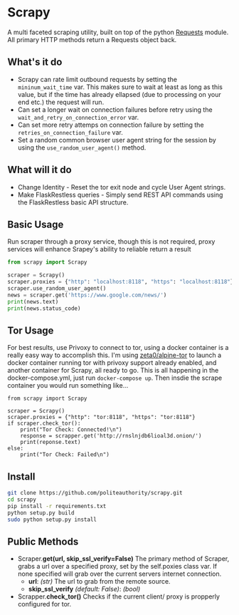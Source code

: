 # Scrapy
A multi faceted scraping utility, built on top of the python [Requests](http://docs.python-requests.org/en/master/) module. All primary HTTP methods return a Requests object back.

## What's it do
- Scrapy can rate limit outbound requests by setting the ```mininum_wait_time``` var. This makes sure to wait at least as long as this value, but if the time has already ellapsed (due to processing on your end etc.) the request will run.
- Can set a longer wait on connection failures before retry using the ```wait_and_retry_on_connection_error``` var.
- Can set more retry attemps on connection failure by setting the ```retries_on_connection_failure``` var.
- Set a random common browser user agent string for the session by using the ```use_random_user_agent()``` method.

## What will it do
- Change Identity - Reset the tor exit node and cycle User Agent strings.
- Make FlaskRestless queries - Simply send REST API commands using the FlaskRestless basic API structure.

## Basic Usage
Run scraper through a proxy service, though this is not required, proxy services will enhance Srapey's ability to reliable return a result
```python
from scrapy import Scrapy

scraper = Scrapy()
scraper.proxies = {"http": "localhost:8118", "https": "localhost:8118"}
scraper.use_random_user_agent()
news = scraper.get('https://www.google.com/news/')
print(news.text)
print(news.status_code)
```

## Tor Usage
For best results, use Privoxy to connect to tor, using a docker container is a really easy way to accomplish this. I'm using [zeta0/alpine-tor](https://github.com/zuazo/alpine-tor-docker) to launch a docker container running tor with privoxy support already enabled, and another container for Scrapy, all ready to go. This is all happening in the docker-compose.yml, just run ```docker-compose up```. Then insdie the scrape container you would run something like...

    from scrapy import Scrapy

    scraper = Scrapy()
    scraper.proxies = {"http": "tor:8118", "https": "tor:8118"}
    if scraper.check_tor():
        print("Tor Check: Connected!\n")
        response = scrapper.get('http://rnslnjdb6lioal3d.onion/')
        print(reponse.text)
    else:
        print("Tor Check: Failed\n")

## Install
```bash
git clone https://github.com/politeauthority/scrapy.git
cd scrapy
pip install -r requirements.txt
python setup.py build
sudo python setup.py install
```

## Public Methods
- Scraper.**get(url, skip_ssl_verify=False)**
        The primary method of Scraper, grabs a url over a specified proxy, set by the self.poxies class var. If none specified will grab over the current servers internet connection.
    - **url**: _(str)_ The url to grab from the remote source.
    - **skip_ssl_verify** _(default: False)_: _(bool)_
- Scrapper.**check_tor()**
    Checks if the current client/ proxy is propperly configured for tor.

